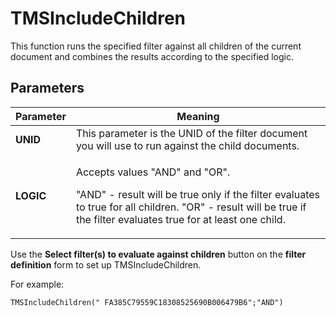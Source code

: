 # TMSIncludeChildren

This function runs the specified filter against all children of the current document and combines the results according to the specified logic.

## Parameters
| Parameter | Meaning |
| --- | --- |
| **UNID** | This parameter is the UNID of the filter document you will use to run against the child documents. |
| **LOGIC** | <p>Accepts values "AND" and "OR".</p><p>"AND" - result will be true only if the filter evaluates to true for all children. "OR" - result will be true if the filter evaluates true for at least one child.</p> |

Use the **Select filter(s) to evaluate against children** button on the **filter definition** form to set up TMSIncludeChildren.

For example:
```vscript
TMSIncludeChildren(" FA385C79559C18308525690B006479B6";"AND")
```
